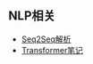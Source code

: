 ## NLP相关

- [Seq2Seq解析](https://jacklv999.github.io/mytest/读书笔记/ML&DL/NLP/seq2seq解析.html) 
- [Transformer笔记](https://jacklv999.github.io/mytest/读书笔记/ML&DL/NLP/Transformer笔记.html) 